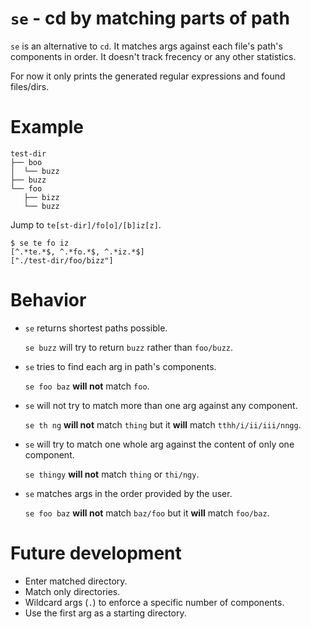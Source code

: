 # `se` - cd by matching parts of path

`se` is an alternative to `cd`. It matches args against each file's path's components in order. It doesn't track frecency or any other statistics.

For now it only prints the generated regular expressions and found files/dirs.


# Example

```
test-dir
├── boo
│  └── buzz
├── buzz
└── foo
   ├── bizz
   └── buzz
```

Jump to `te[st-dir]/fo[o]/[b]iz[z]`.

```
$ se te fo iz
[^.*te.*$, ^.*fo.*$, ^.*iz.*$]
["./test-dir/foo/bizz"]
```


# Behavior

* `se` returns shortest paths possible.
  
  `se buzz` will try to return `buzz` rather than `foo/buzz`.
* `se` tries to find each arg in path's components.
  
  `se foo baz` **will not** match `foo`.
* `se` will not try to match more than one arg against any component.
  
  `se th ng` **will not** match `thing` but it **will** match `tthh/i/ii/iii/nngg`.
* `se` will try to match one whole arg against the content of only one component.
  
  `se thingy` **will not** match `thing` or `thi/ngy`.
* `se` matches args in the order provided by the user.
  
  `se foo baz` **will not** match `baz/foo` but it **will** match `foo/baz`.


# Future development

* Enter matched directory.
* Match only directories.
* Wildcard args (`.`) to enforce a specific number of components.
* Use the first arg as a starting directory.
